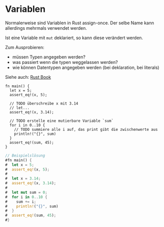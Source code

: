 # Variablen

Normalerweise sind Variablen in Rust assign-once. Der selbe Name kann allerdings mehrmals verwendet werden.

Ist eine Variable mit `mut` deklariert, so kann diese verändert werden.

Zum Ausprobieren:

- müssen Typen angegeben werden?
- was passiert wenn die typen weggelassen werden?
- wie können Datentypen angegeben werden (bei deklaration, bei literals)

Siehe auch: [Rust Book](https://doc.rust-lang.org/book/ch03-01-variables-and-mutability.html)


```rust,editable
fn main() {
  let x = 5;
  assert_eq!(x, 5);

  // TODO überschreibe x mit 3.14
  // let...
  assert_eq!(x, 3.14);

  // TODO erstelle eine mutierbare Variable `sum`
  for i in 0..10 {
    // TODO summiere alle i auf, das print gibt die zwischenwerte aus
    println!("{}", sum)
  }
  assert_eq!(sum, 45);
}
```

```rust
// Beispielslösung
#fn main() {
#  let x = 5;
#  assert_eq!(x, 5);
#
#  let x = 3.14;
#  assert_eq!(x, 3.14);
#
#  let mut sum = 0;
#  for i in 0..10 {
#    sum += i;
#    println!("{}", sum)
#  }
#  assert_eq!(sum, 45);
#}
```